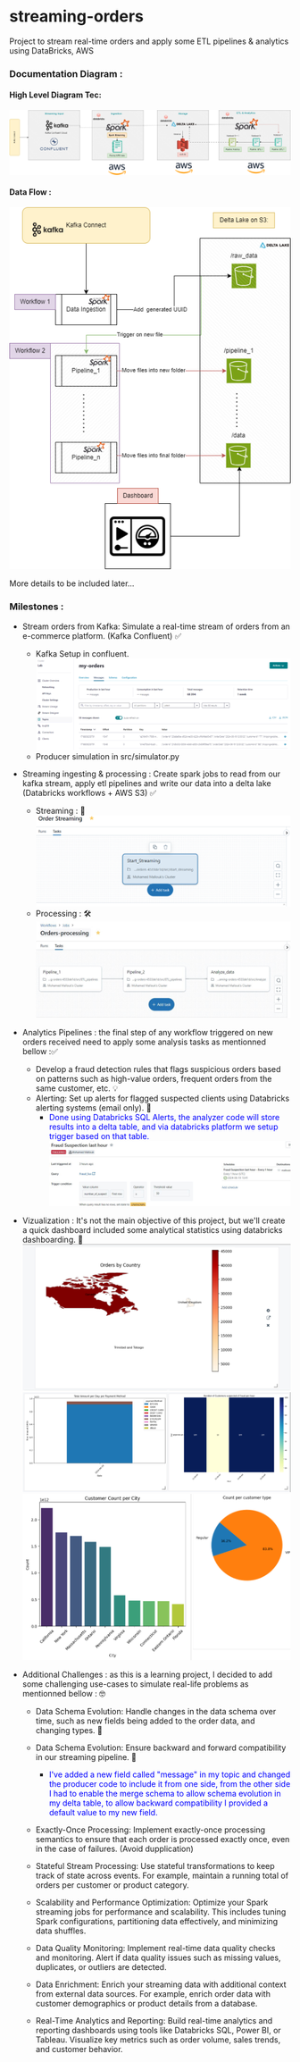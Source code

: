 # streaming-orders
Project to stream real-time orders and apply some ETL pipelines &amp; analytics using DataBricks, AWS

### Documentation Diagram : 

#### High Level Diagram Tec:
![High-Level Diagram](docs/diagrams/streaming-orders-highlevel.drawio.png?raw=true "High-Level")

#### Data Flow : 
![Data Flow Diagram](docs/diagrams/Low-level-data-flow.drawio.png?raw=true "Data Flow")


More details to be included later...

### Milestones : 

+ Stream orders from Kafka: Simulate a real-time stream of orders from an e-commerce platform. (Kafka Confluent) ✅
    - Kafka Setup in confluent.
         ![KafkaTopic](docs/screens/kafka_topic.png?raw=true "KafkaTopic")
    - Producer simulation in src/simulator.py
+ Streaming ingesting & processing : Create spark jobs to read from our kafka stream, apply etl pipelines and write our data into a delta lake (Databricks workflows + AWS S3) ✅
    - Streaming :  🚀
        ![Streamingflow](docs/screens/streaming_workflow.PNG?raw=true "Streamingflow")
    - Processing : 🛠️
        ![Processingflow](docs/screens/processing_workflow.png?raw=true "Processingflow")
+ Analytics Pipelines : the final step of any workflow triggered on new orders received need to apply some analysis tasks as mentionned bellow :✅
    - Develop a fraud detection rules that flags suspicious orders based on patterns such as high-value orders, frequent orders from the same customer, etc. 💡
    - Alerting: Set up alerts for flagged suspected clients using Databricks alerting systems (email only). 🚨
        + <span style="color:blue"> Done using Databricks SQL Alerts, the analyzer code will store results into a delta table, and via databricks platform we setup trigger based on that table.</span>
            ![Fraud Rule](docs/screens/Fraud_alerts.png?raw=true "Fraud Rule")

+ Vizualization : It's not the main objective of this project, but we'll create a quick dashboard included some analytical statistics using databricks dashboarding. 👀
    ![dash_1](docs/screens/dash_1.png?raw=true "dash_1")
    ![dash_2](docs/screens/dash_2.png?raw=true "dash_2")
    ![dash_3](docs/screens/dash_3.png?raw=true "dash_3")

 
+ Additional Challenges : as this is a learning project, I decided to add some challenging use-cases to simulate real-life problems as mentionned bellow : 🤓
    -  Data Schema Evolution: Handle changes in the data schema over time, such as new fields being added to the order data, and changing types. 🔄
    -  Data Schema Evolution: Ensure backward and forward compatibility in our streaming pipeline. 🔄
        + <span style="color:blue"> I've added a new field called "message" in my topic and changed the producer code to include it from one side, from the other side I had to enable the merge schema to allow schema evolution in my delta table, to allow backward compatibility I provided a default value to my new field. </span>

    -  Exactly-Once Processing: Implement exactly-once processing semantics to ensure that each order is processed exactly once, even in the case of failures. (Avoid dupplication)
    -  Stateful Stream Processing: Use stateful transformations to keep track of state across events. For example, maintain a running total of orders per customer or product category.
    -  Scalability and Performance Optimization: Optimize your Spark streaming jobs for performance and scalability. This includes tuning Spark configurations, partitioning data effectively, and minimizing data shuffles.
    -  Data Quality Monitoring: Implement real-time data quality checks and monitoring. Alert if data quality issues such as missing values, duplicates, or outliers are detected.
    -  Data Enrichment: Enrich your streaming data with additional context from external data sources. For example, enrich order data with customer demographics or product details from a database.
    -  Real-Time Analytics and Reporting: Build real-time analytics and reporting dashboards using tools like Databricks SQL, Power BI, or Tableau. Visualize key metrics such as order volume, sales trends, and customer behavior.
 

